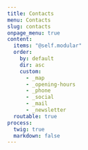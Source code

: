 ```yaml
---
title: Contacts
menu: Contacts
slug: contacts
onpage_menu: true
content:
  items: "@self.modular"
  order:
    by: default
    dir: asc
    custom:
      - _map
      - _opening-hours
      - _phone
      - _social
      - _mail
      - _newsletter
  routable: true
process:
  twig: true
  markdown: false
---
```

